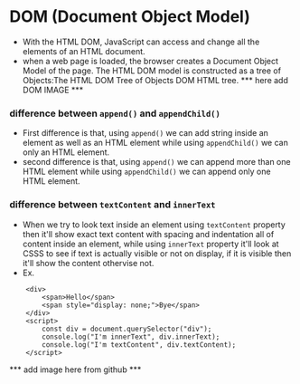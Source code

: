 # DOM (Document Object Model)
* With the HTML DOM, JavaScript can access and change all the elements of an HTML document.
* when a web page is loaded, the browser creates a Document Object Model of the page.
The HTML DOM model is constructed as a tree of Objects:The HTML DOM Tree of Objects
DOM HTML tree.
*** here add DOM IMAGE ***
### difference between ```append()``` and ```appendChild()```
* First difference is that, using ```append()``` we can add string inside an element as well as an HTML element while using ```appendChild()``` we can only an HTML element.
* second difference is that, using ```append()``` we can append more than one HTML element while using ```appendChild()``` we can append only one HTML element.
### difference between ```textContent``` and ```innerText```
* When we try to look text inside an element using ```textContent``` property then it'll show exact text content with spacing and indentation all of content inside an element, while using ```innerText``` property it'll look at CSSS to see if text is actually visible or not on display, if it is visible then it'll show the content othervise not.
* Ex. 
```
    <div>
        <span>Hello</span>
        <span style="display: none;">Bye</span>
    </div>
    <script>
        const div = document.querySelector("div");
        console.log("I'm innerText", div.innerText);
        console.log("I'm textContent", div.textContent);
    </script>
```
*** add image here from github ***